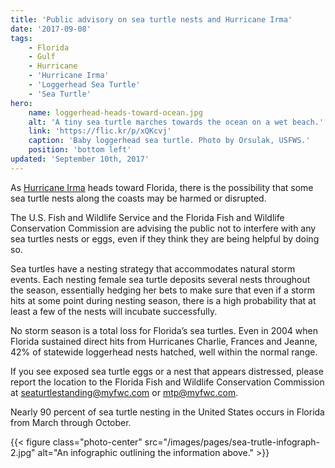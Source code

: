 ```yaml
---
title: 'Public advisory on sea turtle nests and Hurricane Irma'
date: '2017-09-08'
tags:
    - Florida
    - Gulf
    - Hurricane
    - 'Hurricane Irma'
    - 'Loggerhead Sea Turtle'
    - 'Sea Turtle'
hero:
    name: loggerhead-heads-toward-ocean.jpg
    alt: 'A tiny sea turtle marches towards the ocean on a wet beach.'
    link: 'https://flic.kr/p/xQKcvj'
    caption: 'Baby loggerhead sea turtle. Photo by Orsulak, USFWS.'
    position: 'bottom left'
updated: 'September 10th, 2017'
---
```


As [Hurricane Irma](https://www.fws.gov/hurricane/irma) heads toward Florida, there is the possibility that some sea turtle nests along the coasts may be harmed or disrupted.

The U.S. Fish and Wildlife Service and the Florida Fish and Wildlife Conservation Commission are advising the public not to interfere with any sea turtles nests or eggs, even if they think they are being helpful by doing so.

Sea turtles have a nesting strategy that accommodates natural storm events. Each nesting female sea turtle deposits several nests throughout the season, essentially hedging her bets to make sure that even if a storm hits at some point during nesting season, there is a high probability that at least a few of the nests will incubate successfully. 

No storm season is a total loss for Florida’s sea turtles. Even in 2004 when Florida sustained direct hits from Hurricanes Charlie, Frances and Jeanne, 42% of statewide loggerhead nests hatched, well within the normal range.

If you see exposed sea turtle eggs or a nest that appears distressed, please report the location to the Florida Fish and Wildlife Conservation Commission at [seaturtlestanding@myfwc.com](mailto:seaturtlestanding@myfwc.com) or [mtp@myfwc.com](mailto:mtp@myfwc.com).

Nearly 90 percent of sea turtle nesting in the United States occurs in Florida from March through October.  

{{< figure class="photo-center" src="/images/pages/sea-trutle-infograph-2.jpg" alt="An infographic outlining the information above." >}}
